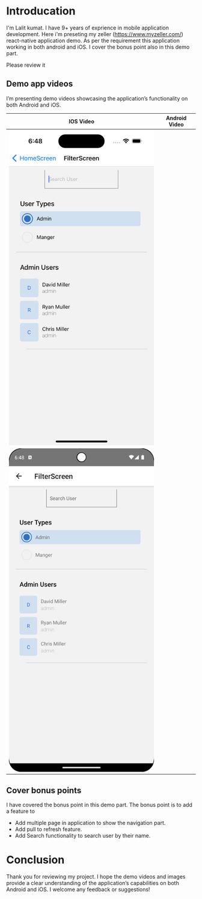 
# Introducation

I'm Lalit kumat. I have 9+ years of exprience in mobile application development. Here i'm preseting my zeller (https://www.myzeller.com/) react-native application demo. As per the requirement this application working in both android and iOS. I cover the bonus point also in this demo part. 

Please review it

## Demo app videos

I’m presenting demo videos showcasing the application’s functionality on both Android and iOS.

| IOS Video  | Android Video |
|--------------|-------------|
| [![Video 1](./images/ios.png)](./videos/myzeller_ios_demo.mp4)|  
| [![Video 2](./images/android.png)](./videos/myzeller_android_demo.mp4)|


## Cover bonus points

I have covered the bonus point in this demo part. The bonus point is to add a feature to
- Add multiple page in application to show the navigation part.
- Add pull to refresh feature.
- Add Search functionality to search user by their name. 


# Conclusion 

Thank you for reviewing my project. I hope the demo videos and images provide a clear understanding of the application’s capabilities on both Android and iOS. I welcome any feedback or suggestions!